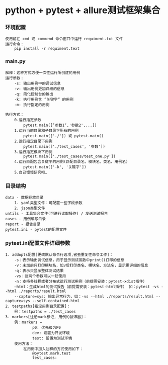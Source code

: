 # python + pytest + allure测试框架集合

### 环境配置
    使用前在 cmd 或 commend 命令窗口中运行 requiment.txt 文件
    运行命令：
        pip install -r requiment.text

### main.py
    解释：这种方式方便一次性运行所创建的用例
    运行参数：
        -s: 输出用例中的调试信息
        -v: 输出用例更加详细的信息
        -q: 简化控制台的输出
        -k: 执行用例含 ”关键字“ 的用例
        -m: 执行指定的用例
    
    执行方式：
        0.运行指定参数
            pytest.main([’参数1‘,'参数2',...])
        1.运行当前目录和子目录下所有的用例
            pytest.main(['./']) 或 pytest.main()
        2.运行指定目录下用例
            pytest.main(['./test_cases', '参数'])
        3.运行指定模块下用例
            pytest.main(['./test_cases/test_one.py'])
        4.运行匹配包含关键字的用例(匹配目录名、模块名、类名、用例名)
            pytest.main(['-k', '关键字'])
        5.自己慢慢研究吧…

### 目录结构
    data - 数据存放目录
        1. yaml类型文件：可配置一些字段参数
        2. json类型文件
    untils - 工具集合文件(可进行读取操作) / 发送测试报告
    cases - 用例编写目录
    report - 报告目录
    pytest.ini - pytest的配置文件

### pytest.ini配置文件详细参数
    1. addopts配置[更改默认命令行选项,省去重复性命令工作]：
        -s：表示输出调试信息，用于显示测试函数中print()打印的信息
        -v：未加前只打印模块名，加v后打印类名、模块名、方法名，显示更详细的信息
        -q：表示只显示整体测试结果
        -vs：这两个参数可以一起使用
        -n：支持多线程或者分布式运行测试用例（前提需安装：pytest-xdist插件）
        –html：生成html的测试报告（前提需安装：pytest-html插件） 如：pytest -vs --html ./reports/result.html
        --capture=sys: 输出异常行为，如：-vs --html ./reports/result.html --capture=sys --self-contained-html
    2. testpaths[指定用例目录配置]：
        例：testpaths = ./test_cases
    3. markers[注册mark标记, 用例的装饰器]：
        例：markers = 
                p0: 优先级为P0
                dev: 设置为开发环境
                test: 设置为测试环境
        使用方法：
            在用例中加入注释的方式使用如下：
                @pytest.mark.test
                test_cases: